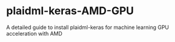 # plaidml-keras-AMD-GPU
A detailed guide to install plaidml-keras for machine learning GPU acceleration with AMD
